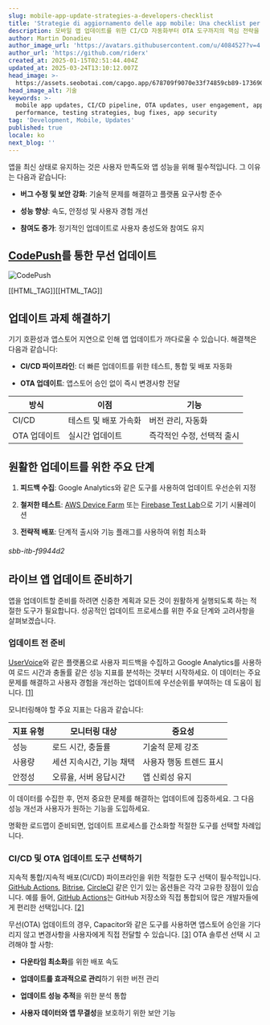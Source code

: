 ```yaml
---
slug: mobile-app-update-strategies-a-developers-checklist
title: 'Strategie di aggiornamento delle app mobile: Una checklist per sviluppatori'
description: 모바일 앱 업데이트를 위한 CI/CD 자동화부터 OTA 도구까지의 핵심 전략을 학습하여 원활한 배포와 향상된 사용자 만족도를 보장하세요.
author: Martin Donadieu
author_image_url: 'https://avatars.githubusercontent.com/u/4084527?v=4'
author_url: 'https://github.com/riderx'
created_at: 2025-01-15T02:51:44.404Z
updated_at: 2025-03-24T13:10:12.007Z
head_image: >-
  https://assets.seobotai.com/capgo.app/678709f9070e33f74859cb89-1736909518284.jpg
head_image_alt: 기술
keywords: >-
  mobile app updates, CI/CD pipeline, OTA updates, user engagement, app
  performance, testing strategies, bug fixes, app security
tag: 'Development, Mobile, Updates'
published: true
locale: ko
next_blog: ''
---
```


앱을 최신 상태로 유지하는 것은 사용자 만족도와 앱 성능을 위해 필수적입니다. 그 이유는 다음과 같습니다:

-   **버그 수정 및 보안 강화**: 기술적 문제를 해결하고 플랫폼 요구사항 준수
    
-   **성능 향상**: 속도, 안정성 및 사용자 경험 개선
    
-   **참여도 증가**: 정기적인 업데이트로 사용자 충성도와 참여도 유지
    

## [CodePush](https://learn.microsoft.com/en-us/appcenter/distribution/codepush/)를 통한 무선 업데이트

![CodePush](https://mars-images.imgix.net/seobot/screenshots/learn.microsoft.com-87c8945e309a8c280c425352c4f329fa.jpg?auto=compress)

[[HTML_TAG]][[HTML_TAG]]

## 업데이트 과제 해결하기

기기 호환성과 앱스토어 지연으로 인해 앱 업데이트가 까다로울 수 있습니다. 해결책은 다음과 같습니다:

-   **CI/CD 파이프라인**: 더 빠른 업데이트를 위한 테스트, 통합 및 배포 자동화
    
-   **OTA 업데이트**: 앱스토어 승인 없이 즉시 변경사항 전달
    

| 방식 | 이점 | 기능 |
| --- | --- | --- |
| CI/CD | 테스트 및 배포 가속화 | 버전 관리, 자동화 |
| OTA 업데이트 | 실시간 업데이트 | 즉각적인 수정, 선택적 출시 |

## 원활한 업데이트를 위한 주요 단계

1.  **피드백 수집**: Google Analytics와 같은 도구를 사용하여 업데이트 우선순위 지정
    
2.  **철저한 테스트**: [AWS Device Farm](https://aws.amazon.com/device-farm/) 또는 [Firebase Test Lab](https://firebase.google.com/docs/test-lab)으로 기기 시뮬레이션
    
3.  **전략적 배포**: 단계적 출시와 기능 플래그를 사용하여 위험 최소화
    

###### sbb-itb-f9944d2

## 라이브 앱 업데이트 준비하기

앱을 업데이트할 준비를 하려면 신중한 계획과 모든 것이 원활하게 실행되도록 하는 적절한 도구가 필요합니다. 성공적인 업데이트 프로세스를 위한 주요 단계와 고려사항을 살펴보겠습니다.

### 업데이트 전 준비

[UserVoice](https://www.uservoice.com/)와 같은 플랫폼으로 사용자 피드백을 수집하고 Google Analytics를 사용하여 로드 시간과 충돌률 같은 성능 지표를 분석하는 것부터 시작하세요. 이 데이터는 주요 문제를 해결하고 사용자 경험을 개선하는 업데이트에 우선순위를 부여하는 데 도움이 됩니다. [\[1\]](https://www.nimbleappgenie.com/blogs/mobile-app-development-checklist/)

모니터링해야 할 주요 지표는 다음과 같습니다:

| 지표 유형 | 모니터링 대상 | 중요성 |
| --- | --- | --- |
| 성능 | 로드 시간, 충돌률 | 기술적 문제 강조 |
| 사용량 | 세션 지속시간, 기능 채택 | 사용자 행동 트렌드 표시 |
| 안정성 | 오류율, 서버 응답시간 | 앱 신뢰성 유지 |

이 데이터를 수집한 후, 먼저 중요한 문제를 해결하는 업데이트에 집중하세요. 그 다음 성능 개선과 사용자가 원하는 기능을 도입하세요.

명확한 로드맵이 준비되면, 업데이트 프로세스를 간소화할 적절한 도구를 선택할 차례입니다.

### CI/CD 및 OTA 업데이트 도구 선택하기

지속적 통합/지속적 배포(CI/CD) 파이프라인을 위한 적절한 도구 선택이 필수적입니다. [GitHub Actions](https://docs.github.com/actions), [Bitrise](https://bitrise.io/), [CircleCI](https://circleci.com/) 같은 인기 있는 옵션들은 각각 고유한 장점이 있습니다. 예를 들어, [GitHub Actions](https://docs.github.com/actions)는 GitHub 저장소와 직접 통합되어 많은 개발자들에게 편리한 선택입니다. [\[2\]](https://www.poppinslabs.com/blog/mobile-app-ci-cd-pipeline)

무선(OTA) 업데이트의 경우, Capacitor와 같은 도구를 사용하면 앱스토어 승인을 기다리지 않고 변경사항을 사용자에게 직접 전달할 수 있습니다. [\[3\]](https://capgo.app/blog/how-live-updates-for-capacitor-work/) OTA 솔루션 선택 시 고려해야 할 사항:

-   **다운타임 최소화**를 위한 배포 속도
    
-   **업데이트를 효과적으로 관리**하기 위한 버전 관리
    
-   **업데이트 성능 추적**을 위한 분석 통합
    
-   **사용자 데이터와 앱 무결성**을 보호하기 위한 보안 기능